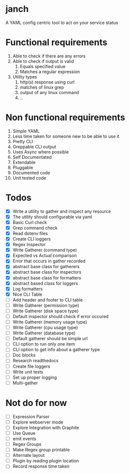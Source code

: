 # janch
A YAML config centric tool to act on your service status

# Functional requirements
1. Able to check if there are any errors
2. Able to check if output is valid
    1. Equals specified value
    2. Matches a regular expression
3. Utility types
    1. http(s) response using curl
    2. matches of linux grep
    3. output of any linux command
    4. ..

# Non functional requirements

1. Simple YAML
2. Less time taken for someone new to be able to use it
3. Pretty CLI
4. Greppable CLI output
5. Uses Async where possible
6. Self Documentated 
7. Extendable
8. Pluggable
9. Documented code
10. Unit tested code



# Todos

- [x] Write a utility to gather and inspect any resource
- [x] The utility should configurable via yaml
- [x] Basic Curl check
- [x] Grep command check
- [x] Read dotenv files
- [x] Create CLI loggers
- [x] Regex Inspector
- [x] Write Gatherer (command type)
- [x] Expected vs Actual comparison
- [x] Error that occurs in gather recorded
- [x] abstract base class for gatherers
- [x] abstract base class for inspectors
- [x] abstract base class for formatters
- [x] abstract based class for loggers
- [x] Log formatters
- [x] Nice CLI Table
- [ ] Add header and footer to CLI table
- [ ] Write Gatherer (permission type)
- [ ] Write Gatherer (disk space type)
- [ ] Default inspector should check if error occured
- [ ] Write Gatherer (memory usage type)
- [ ] Write Gatherer (cpu usage type)
- [ ] Write Gatherer (database type)
- [ ] Default gatherer should be simple url
- [ ] CLI option to run only one item
- [ ] CLI option to get info about a gatherer type
- [ ] Doc blocks
- [ ] Research readthedocs
- [ ] Create file loggers
- [ ] Write unit tests
- [ ] Set up proper logging
- [ ] Multi-gather

# Not do for now

- [ ] Expression Parser
- [ ] Explore webserver mode
- [ ] Explore Integration with Graphite
- [ ] Use Queue
- [ ] emit events
- [ ] Regex Groups
- [ ] Make Regex group printable
- [ ] Alternate layout
- [ ] Plugin by reading plugin location
- [ ] Record response time taken
